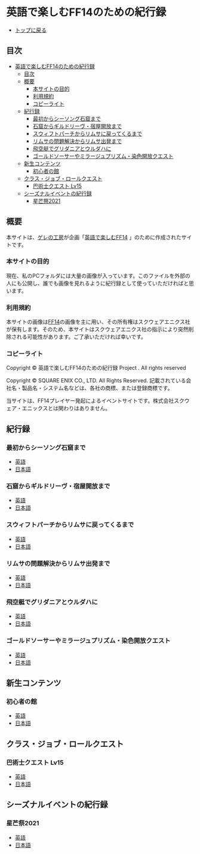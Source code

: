 # 英語で楽しむFF14のための紀行録
- [トップに戻る](../index.html)

## 目次
- [英語で楽しむFF14のための紀行録](#英語で楽しむff14のための紀行録)
  - [目次](#目次)
  - [概要](#概要)
    - [本サイトの目的](#本サイトの目的)
    - [利用規約](#利用規約)
    - [コピーライト](#コピーライト)
  - [紀行録](#紀行録)
    - [最初からシーソング石窟まで](#最初からシーソング石窟まで)
    - [石窟からギルドリーヴ・宿屋開放まで](#石窟からギルドリーヴ宿屋開放まで)
    - [スウィフトパーチからリムサに戻ってくるまで](#スウィフトパーチからリムサに戻ってくるまで)
    - [リムサの問題解決からリムサ出発まで](#リムサの問題解決からリムサ出発まで)
    - [飛空艇でグリダニアとウルダハに](#飛空艇でグリダニアとウルダハに)
    - [ゴールドソーサーやミラージュプリズム・染色開放クエスト](#ゴールドソーサーやミラージュプリズム染色開放クエスト)
  - [新生コンテンツ](#新生コンテンツ)
    - [初心者の館](#初心者の館)
  - [クラス・ジョブ・ロールクエスト](#クラスジョブロールクエスト)
    - [巴術士クエスト Lv15](#巴術士クエスト-lv15)
  - [シーズナルイベントの紀行録](#シーズナルイベントの紀行録)
    - [星芒祭2021](#星芒祭2021)

## 概要
本サイトは、[ゲレの工房](https://blog.gelehrte.com/)が企画「[英語で楽しむFF14](https://blog.gelehrte.com/archive/category/%E8%8B%B1%E8%AA%9E%E3%81%A7%E6%A5%BD%E3%81%97%E3%82%80FF14) 」のために作成されたサイトです。

### 本サイトの目的
現在、私のPCフォルダには大量の画像が入っています。このファイルを外部の人にも公開し、誰でも画像を見れるように紀行録として使っていただければと思います。

### 利用規約
本サイトの画像は[FF14](https://jp.finalfantasyxiv.com/)の画像を主に用い、その所有権はスクウェアエニクス社が保有します。そのため、本サイトはスクウェアエニクス社の指示により突然削除される可能性があります。ご了承いただければ幸いです。

### コピーライト
Copyright © 英語で楽しむFF14のための紀行録 Project . All rights reserved

Copyright © SQUARE ENIX CO., LTD. All Rights Reserved.
記載されている会社名・製品名・システム名などは、各社の商標、または登録商標です。

当サイトは、FF14プレイヤー発起によるイベントサイトです。株式会社スクウェア・エニックスとは関わりはありません。

## 紀行録
### 最初からシーソング石窟まで
- [英語](step1/index_e.html)
- [日本語](step1/index_j.html)

### 石窟からギルドリーヴ・宿屋開放まで
- [英語](step2/index_e.html)
- [日本語](step2/index_j.html)

### スウィフトパーチからリムサに戻ってくるまで
- [英語](step3/index_e.html)
- [日本語](step3/index_j.html)

### リムサの問題解決からリムサ出発まで
- [英語](step4/index_e.html)
- [日本語](step4/index_j.html)

### 飛空艇でグリダニアとウルダハに
- [英語](step5/index_e.html)
- [日本語](step5/index_j.html)

### ゴールドソーサーやミラージュプリズム・染色開放クエスト
- [英語](step6/index_e.html)
- [日本語](step6/index_j.html)

## 新生コンテンツ
### 初心者の館
- [英語](contents/a_realm_reborn/the_Hall_of_the_Novice/index_e.html)
- [日本語](contents/a_realm_reborn/the_Hall_of_the_Novice/index_j.html)

## クラス・ジョブ・ロールクエスト
### 巴術士クエスト Lv15
- [英語](job_class_quest/Arcanist/15/index_e.html)
- [日本語](job_class_quest/Arcanist/15/index_j.html)

## シーズナルイベントの紀行録
### 星芒祭2021
- [英語](special/2021/The_Starlight_Celebration/index_e.html)
- [日本語](special/2021/The_Starlight_Celebration/index_j.html)